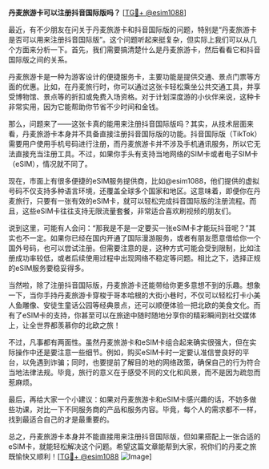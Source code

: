 **丹麦旅游卡可以注册抖音国际版吗？** [[TG💪+ @esim1088](https://t.me/s/esim1088)]

最近，有不少朋友在问关于丹麦旅游卡和抖音国际版的问题，特别是“丹麦旅游卡是否可以用来注册抖音国际版”。这个问题听起来挺复杂，但实际上我们可以从几个方面来分析一下。首先，我们需要搞清楚什么是丹麦旅游卡，然后看看它和抖音国际版之间的关系。

丹麦旅游卡是一种为游客设计的便捷服务卡，主要功能是提供交通、景点门票等方面的优惠。比如，在丹麦旅行时，你可以通过这张卡轻松乘坐公共交通工具，并享受博物馆、景点等的折扣或免费入场资格。对于计划深度游的小伙伴来说，这种卡非常实用，因为它能帮助你节省不少时间和金钱。

那么，问题来了——这张卡真的能用来注册抖音国际版吗？其实，从技术层面来看，丹麦旅游卡本身并不具备直接注册抖音国际版的功能。抖音国际版（TikTok）需要用户使用手机号码进行注册，而丹麦旅游卡并不涉及手机通讯服务，所以它无法直接充当注册工具。不过，如果你手头有支持当地网络的SIM卡或者电子SIM卡（eSIM），情况就不同了。

现在，市面上有很多便捷的eSIM服务提供商，比如@esim1088，他们提供的虚拟号码不仅支持多种语言环境，还覆盖全球多个国家和地区。这意味着，即便你在丹麦旅行，只要有一张有效的eSIM卡，就可以轻松完成抖音国际版的注册流程。而且，这些eSIM卡往往支持无限流量套餐，非常适合喜欢刷视频的朋友们。

说到这里，可能有人会问：“那我是不是一定要买一张eSIM卡才能玩抖音呢？”其实也不一定。如果你已经在国内开通了国际漫游服务，或者有朋友愿意借给你一个国外号码，也可以尝试注册。但需要注意的是，这种方式可能会受到限制，比如注册成功率较低，或者后续使用过程中出现网络不稳定等问题。相比之下，选择正规的eSIM服务要稳妥得多。

当然啦，除了注册抖音国际版，丹麦旅游卡还能带给你更多意想不到的乐趣。想象一下，当你手持丹麦旅游卡穿梭于哥本哈根的大街小巷时，不仅可以轻松打卡小美人鱼雕像、安徒生童话公园等经典景点，还可以顺便体验一把北欧的美食文化。而有了eSIM卡的支持，你甚至可以在旅途中随时随地分享你的精彩瞬间到社交媒体上，让全世界都羡慕你的北欧之旅！

不过，凡事都有两面性。虽然丹麦旅游卡和eSIM卡组合起来确实很强大，但在实际操作中还是要注意一些细节。例如，购买eSIM卡时一定要认准信誉良好的平台，以免遇到诈骗；同时，也要提前了解目的地的网络政策，确保自己的行为符合当地法律法规。毕竟，旅行的意义在于感受不同的文化和风景，而不是因为疏忽而惹麻烦。

最后，再给大家一个小建议：如果对丹麦旅游卡和eSIM卡感兴趣的话，不妨多做些功课，对比一下不同服务商的产品和服务内容。毕竟，每个人的需求都不一样，找到最适合自己的才是最重要的。

总之，丹麦旅游卡本身并不能直接用来注册抖音国际版，但如果搭配上一张合适的eSIM卡，就能轻松解决这个问题。希望这篇文章能帮到大家，祝你们的丹麦之旅既愉快又顺利！[[TG💪+ @esim1088](https://t.me/s/esim1088) ![Image](https://i.postimg.cc/4NQfJmqS/Snipaste-2025-05-13-00-14-12.png)]